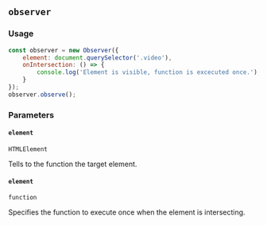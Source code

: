 ## `observer`

### Usage

```javascript
const observer = new Observer({
    element: document.querySelector('.video'),
    onIntersection: () => {
        console.log('Element is visible, function is excecuted once.');
    }
});
observer.observe();
```

### Parameters

#### `element`

`HTMLElement`

Tells to the function the target element.

#### `element`

`function`

Specifies the function to execute once when the element is intersecting.
